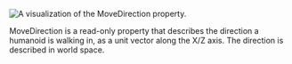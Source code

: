 ![A visualization of the MoveDirection property.][1]

MoveDirection is a read-only property that describes the direction a humanoid is walking in, as a unit vector along the X/Z axis. The direction is described in world space.

[1]: https://developer.roblox.com/assets/blt2dece3266cda1b29/MoveDirection.gif